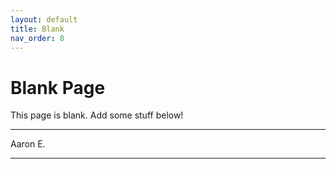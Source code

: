 ```yaml
---
layout: default
title: Blank
nav_order: 8
---
```


# Blank Page

This page is blank. Add some stuff below!


___
Aaron E.
___
